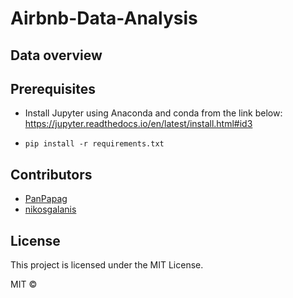 # Airbnb-Data-Analysis

## Data overview 


## Prerequisites
* Install Jupyter using Anaconda and conda from the link below:\
https://jupyter.readthedocs.io/en/latest/install.html#id3

* ```pip install -r requirements.txt```

## Contributors
- [PanPapag]() 
- [nikosgalanis]()
## License
This project is licensed under the MIT License.

MIT © 

